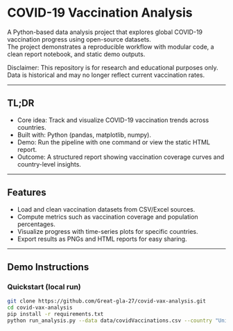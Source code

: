 # COVID-19 Vaccination Analysis

A Python-based data analysis project that explores global COVID-19 vaccination progress using open-source datasets.  
The project demonstrates a reproducible workflow with modular code, a clean report notebook, and static demo outputs.

Disclaimer: This repository is for research and educational purposes only. Data is historical and may no longer reflect current vaccination rates.

---

## TL;DR
- Core idea: Track and visualize COVID-19 vaccination trends across countries.  
- Built with: Python (pandas, matplotlib, numpy).  
- Demo: Run the pipeline with one command or view the static HTML report.  
- Outcome: A structured report showing vaccination coverage curves and country-level insights.

---

## Features
- Load and clean vaccination datasets from CSV/Excel sources.  
- Compute metrics such as vaccination coverage and population percentages.  
- Visualize progress with time-series plots for specific countries.  
- Export results as PNGs and HTML reports for easy sharing.  

---

## Demo Instructions

### Quickstart (local run)
```bash
git clone https://github.com/Great-gla-27/covid-vax-analysis.git
cd covid-vax-analysis
pip install -r requirements.txt
python run_analysis.py --data data/covidVaccinations.csv --country "United Kingdom" --output demo/uk_vax_curve.png
